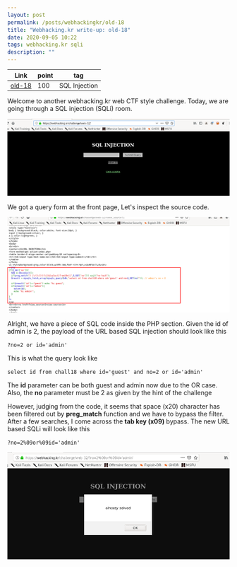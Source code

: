 ```yaml
---
layout: post
permalink: /posts/webhackingkr/old-18
title: "Webhacking.kr write-up: old-18"
date: 2020-09-05 10:22
tags: webhacking.kr sqli
description: ""
---
```


Link | point | tag
-----|-------|----
[old-18](https://webhacking.kr/challenge/web-32/) | 100 | SQL Injection

Welcome to another webhacking.kr web CTF style challenge. Today, we are going through a SQL injection (SQLi) room.

![question](/assets/images/webhackingkr/2020-09-05-old-18/1.png)

We got a query form at the front page, Let's inspect the source code.

![code](/assets/images/webhackingkr/2020-09-05-old-18/2.png)

Alright, we have a piece of SQL code inside the PHP section. Given the id of admin is 2, the payload of the URL based SQL injection should look like this

```
?no=2 or id='admin'
```

This is what the query look like

```
select id from chall18 where id='guest' and no=2 or id='admin'
```

The **id** parameter can be both guest and admin now due to the OR case. Also, the **no** parameter must be 2 as given by the hint of the challenge

However, judging from the code, it seems that space (x20) character has been filtered out by **preg_match** function and we have to bypass the filter. After a few searches, I come across the **tab key (x09)** bypass. The new URL based SQLi will look like this

```
?no=2%09or%09id='admin'
```

![answer](/assets/images/webhackingkr/2020-09-05-old-18/3.png)
